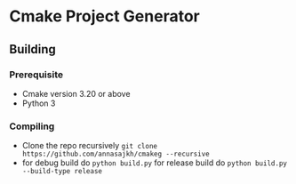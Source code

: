 # Cmake Project Generator

## Building

### Prerequisite 
- Cmake version 3.20 or above
- Python 3

### Compiling
- Clone the repo recursively `git clone https://github.com/annasajkh/cmakeg --recursive`
- for debug build do `python build.py` for release build do `python build.py --build-type release`